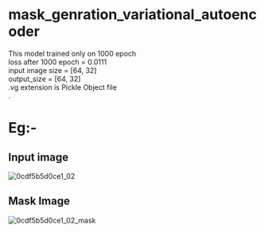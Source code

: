 # mask_genration_variational_autoencoder
 This model trained only on 1000 epoch</br>
 loss after 1000 epoch = 0.0111</br>
 input image size = [64, 32] </br>
 output_size = [64, 32] </br>
.vg extension is Pickle Object file </br>.

# Eg:-

## Input image
 ![0cdf5b5d0ce1_02](https://user-images.githubusercontent.com/30524261/40981016-8b30eb9a-68f7-11e8-8560-ff52ef24f624.jpg)
 
 ## Mask Image
![0cdf5b5d0ce1_02_mask](https://user-images.githubusercontent.com/30524261/40981175-f396acc4-68f7-11e8-8d83-dcffb352a9df.gif)
